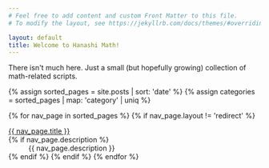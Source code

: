 ```yaml
---
# Feel free to add content and custom Front Matter to this file.
# To modify the layout, see https://jekyllrb.com/docs/themes/#overriding-theme-defaults

layout: default
title: Welcome to Hanashi Math!
---
```

<article class="markdown-body">
  <p>There isn't much here. Just a small (but hopefully growing) collection of math-related scripts.</p>
  <dl>
  {% assign sorted_pages = site.posts | sort: 'date' %}
  {% assign categories = sorted_pages | map: 'category' | uniq %}

  {% for nav_page in sorted_pages %}
    {% if nav_page.layout != 'redirect' %}
      <dt><a href="{{ nav_page.url | relative_url }}">{{ nav_page.title }}</a></dt>
      {% if nav_page.description %}<dd>{{ nav_page.description }}</dd>{% endif %}
    {% endif %}
  {% endfor %}
  </dl>
</article>

